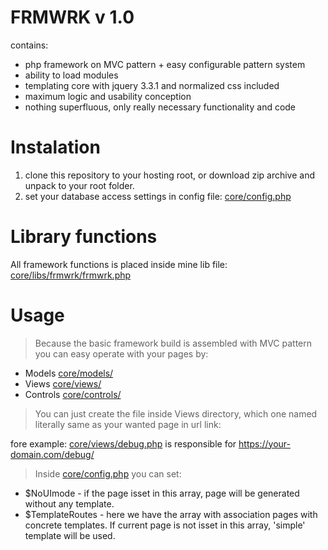 # FRMWRK v 1.0

contains:

- php framework on MVC pattern + easy configurable pattern system
- ability to load modules
- templating core with jquery 3.3.1 and normalized css included
- maximum logic and usability conception
- nothing superfluous, only really necessary functionality and code

# Instalation

1. clone this repository to your hosting root, or download zip archive and unpack to your root folder.
2. set your database access settings in config file: [core/config.php](core/config.php)

# Library functions

All framework functions is placed inside mine lib file: [core/libs/frmwrk/frmwrk.php](core/libs/frmwrk/frmwrk.php)

# Usage

> Because the basic framework build is assembled with MVC pattern you can easy operate with your pages by:

- Models [core/models/](core/models/)
- Views [core/views/](core/views/)
- Controls [core/controls/](core/controls/)

> You can just create the file inside Views directory, which one named literally same as your wanted page in url link:

fore example: [core/views/debug.php](core/views/debug.php)
is responsible for https://your-domain.com/debug/

> Inside [core/config.php](core/config.php) you can set:

- $NoUImode - if the page isset in this array, page will be generated without any template.
- $TemplateRoutes - here we have the array with association pages with concrete templates. If current page is not isset in this array, 'simple' template will be used.
